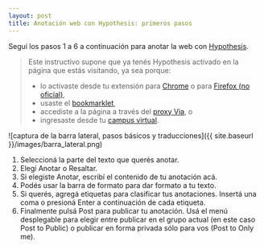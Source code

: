 ```yaml
---
layout: post
title: Anotación web con Hypothesis: primeros pasos
---
```


Seguí los pasos 1 a 6 a continuación para anotar la web con [Hypothesis](https://web.hypothes.is/).

>Este instructivo supone que ya tenés Hypothesis activado en la página que estás visitando, ya sea porque:
>* lo activaste desde tu extensión para [Chrome](https://chrome.google.com/webstore/detail/hypothesis-web-pdf-annota/bjfhmglciegochdpefhhlphglcehbmek) o para [Firefox (no oficial)](https://github.com/diegodlh/unofficial-hypothesis-extension),
>* usaste el [bookmarklet](https://web.hypothes.is/help/installing-the-bookmarklet/),
>* accediste a la página a través del [proxy Via](https://via.hypothes.is/), o
>* ingresaste desde tu [campus virtual](https://web.hypothes.is/education/lms/).

![captura de la barra lateral, pasos básicos y traducciones]({{ site.baseurl }}/images/barra_lateral.png)

1. Seleccioná la parte del texto que querés anotar.
2. Elegí Anotar o Resaltar.
3. Si elegiste Anotar, escribí el contenido de tu anotación acá.
4. Podés usar la barra de formato para dar formato a tu texto.
5. Si querés, agregá etiquetas para clasificar tus anotaciones. Insertá una coma o presioná Enter a continuación de cada etiqueta.
6. Finalmente pulsá Post para publicar tu anotación. Usá el menú desplegable para elegir entre publicar en el grupo actual (en este caso Post to Public) o publicar en forma privada sólo para vos (Post to Only me).
